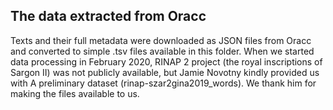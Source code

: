 ## The data extracted from Oracc

Texts and their full metadata were downloaded as JSON files from Oracc and converted to simple .tsv files available in this folder. When we started data processing in February 2020, RINAP 2 project (the royal inscriptions of Sargon II) was not publicly available, but Jamie Novotny kindly provided us with A preliminary dataset (rinap-szar2gina2019_words). We thank him for making the files available to us.
